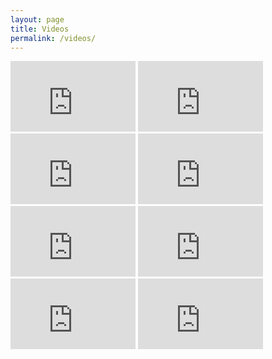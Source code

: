 ```yaml
---
layout: page
title: Videos
permalink: /videos/
---
```


<!-- https://developers.google.com/youtube/player_parameters -->

<div class="video-container">
	<iframe style="inline-block" width="200" height="113" src="https://www.youtube.com/embed/o2sErvPLhTE?modestbranding=1&amp;showinfo=0&amp;rel=0&amp;controls=0" frameborder="0" allowfullscreen></iframe>
	<iframe style="inline-block" width="200" height="113" src="https://www.youtube.com/embed/-9E-J2FuQvk?modestbranding=1&amp;showinfo=0&amp;rel=0&amp;controls=0" frameborder="0" allowfullscreen></iframe>
	<iframe style="inline-block" width="200" height="113" src="https://www.youtube.com/embed/a6aGmNigAq8?modestbranding=1&amp;showinfo=0&amp;rel=0&amp;controls=0" frameborder="0" allowfullscreen></iframe>
	<iframe style="inline-block" width="200" height="113" src="https://www.youtube.com/embed/fqPZiuI4poE?modestbranding=1&amp;showinfo=0&amp;rel=0&amp;controls=0" frameborder="0" allowfullscreen></iframe>
	<iframe style="inline-block" width="200" height="113" src="https://www.youtube.com/embed/FjywmJoQuhg?modestbranding=1&amp;showinfo=0&amp;rel=0&amp;controls=0" frameborder="0" allowfullscreen></iframe>
	<iframe style="inline-block" width="200" height="113" src="https://www.youtube.com/embed/U3iPYQTeOck?modestbranding=1&amp;showinfo=0&amp;rel=0&amp;controls=0" frameborder="0" allowfullscreen></iframe>
	<iframe style="inline-block" width="200" height="113" src="https://www.youtube.com/embed/2JwYEH40h8w?modestbranding=1&amp;showinfo=0&amp;rel=0&amp;controls=0" frameborder="0" allowfullscreen></iframe>
	<iframe style="inline-block" width="200" height="113" src="https://www.youtube.com/embed/UqW785rqzQs?modestbranding=1&amp;showinfo=0&amp;rel=0&amp;controls=0" frameborder="0" allowfullscreen></iframe>
</div>